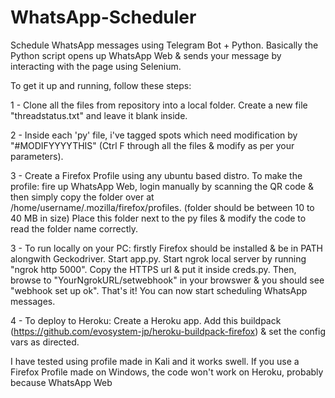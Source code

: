 # WhatsApp-Scheduler

Schedule WhatsApp messages using Telegram Bot + Python. Basically the Python script opens up WhatsApp Web & sends your message by interacting with the page using Selenium.

To get it up and running, follow these steps:

1 - Clone all the files from repository into a local folder. Create a new file "threadstatus.txt" and leave it blank inside.

2 - Inside each 'py' file, i've tagged spots which need modification by "#MODIFYYYYTHIS" (Ctrl F through all the files & modify as per your parameters).

3 - Create a Firefox Profile using any ubuntu based distro. To make the profile: fire up WhatsApp Web, login manually by scanning the QR code & then simply copy the folder over at /home/username/.mozilla/firefox/profiles. (folder should be between 10 to 40 MB in size) Place this folder next to the py files & modify the code to read the folder name correctly.

3 - To run locally on your PC: firstly Firefox should be installed & be in PATH alongwith Geckodriver. Start app.py. Start ngrok local server by running "ngrok http 5000". Copy the HTTPS url & put it inside creds.py. Then, browse to "YourNgrokURL/setwebhook" in your browswer & you should see "webhook set up ok". That's it! You can now start scheduling WhatsApp messages.

4 - To deploy to Heroku: Create a Heroku app. Add this buildpack (https://github.com/evosystem-jp/heroku-buildpack-firefox) & set the config vars as directed.

I have tested using profile made in Kali and it works swell. If you use a Firefox Profile made on Windows, the code won't work on Heroku, probably because WhatsApp Web 
